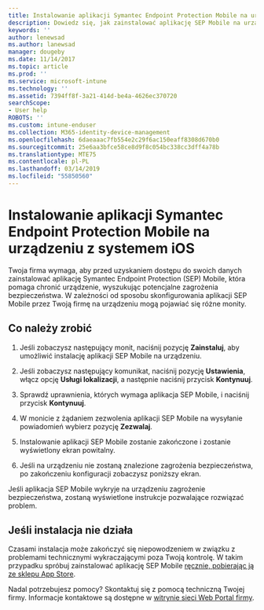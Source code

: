 ```yaml
---
title: Instalowanie aplikacji Symantec Endpoint Protection Mobile na urządzeniu z systemem iOS | Microsoft Docs
description: Dowiedz się, jak zainstalować aplikację SEP Mobile na urządzeniu z systemem iOS.
keywords: ''
author: lenewsad
ms.author: lanewsad
manager: dougeby
ms.date: 11/14/2017
ms.topic: article
ms.prod: ''
ms.service: microsoft-intune
ms.technology: ''
ms.assetid: 7394ff8f-3a21-414d-be4a-4626ec370720
searchScope:
- User help
ROBOTS: ''
ms.custom: intune-enduser
ms.collection: M365-identity-device-management
ms.openlocfilehash: 6daeaaac7fb554e2c29f6ac150eaff8308d670b0
ms.sourcegitcommit: 25e6aa3bfce58ce8d9f8c054bc338cc3dff4a78b
ms.translationtype: MTE75
ms.contentlocale: pl-PL
ms.lasthandoff: 03/14/2019
ms.locfileid: "55850560"
---
```

# <a name="install-symantec-endpoint-protection-mobile-on-your-ios-device"></a>Instalowanie aplikacji Symantec Endpoint Protection Mobile na urządzeniu z systemem iOS

Twoja firma wymaga, aby przed uzyskaniem dostępu do swoich danych zainstalować aplikację Symantec Endpoint Protection (SEP) Mobile, która pomaga chronić urządzenie, wyszukując potencjalne zagrożenia bezpieczeństwa. W zależności od sposobu skonfigurowania aplikacji SEP Mobile przez Twoją firmę na urządzeniu mogą pojawiać się różne monity.

## <a name="what-you-need-to-do"></a>Co należy zrobić

1.  Jeśli zobaczysz następujący monit, naciśnij pozycję **Zainstaluj**, aby umożliwić instalację aplikacji SEP Mobile na urządzeniu.

2. Jeśli zobaczysz następujący komunikat, naciśnij pozycję **Ustawienia**, włącz opcję **Usługi lokalizacji**, a następnie naciśnij przycisk **Kontynuuj**.

3. Sprawdź uprawnienia, których wymaga aplikacja SEP Mobile, i naciśnij przycisk **Kontynuuj**.

4. W monicie z żądaniem zezwolenia aplikacji SEP Mobile na wysyłanie powiadomień wybierz pozycję **Zezwalaj**.

5. Instalowanie aplikacji SEP Mobile zostanie zakończone i zostanie wyświetlony ekran powitalny.

6. Jeśli na urządzeniu nie zostaną znalezione zagrożenia bezpieczeństwa, po zakończeniu konfiguracji zobaczysz poniższy ekran.

Jeśli aplikacja SEP Mobile wykryje na urządzeniu zagrożenie bezpieczeństwa, zostaną wyświetlone instrukcje pozwalające rozwiązać problem.

## <a name="if-the-installation-doesnt-work"></a>Jeśli instalacja nie działa

Czasami instalacja może zakończyć się niepowodzeniem w związku z problemami technicznymi wykraczającymi poza Twoją kontrolę. W takim przypadku spróbuj zainstalować aplikację SEP Mobile [ręcznie, pobierając ją ze sklepu App Store](https://itunes.apple.com/app/sep-mobile/id695620821).

Nadal potrzebujesz pomocy? Skontaktuj się z pomocą techniczną Twojej firmy. Informacje kontaktowe są dostępne w [witrynie sieci Web Portal firmy](https://go.microsoft.com/fwlink/?linkid=2010980).

